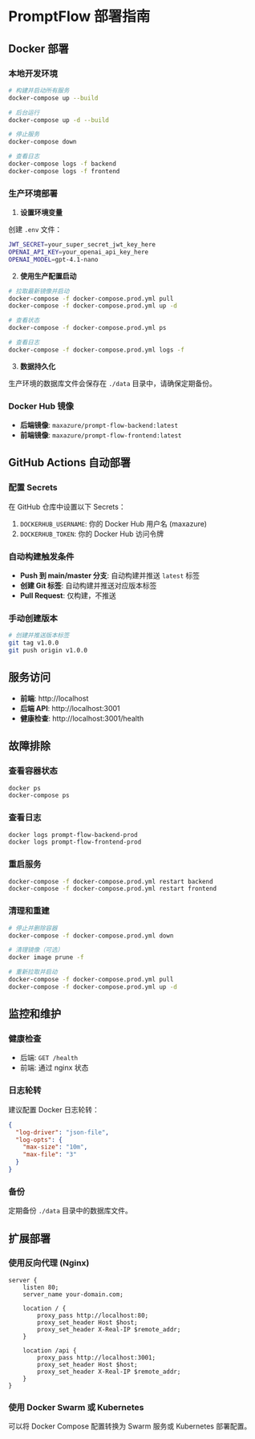 # PromptFlow 部署指南

## Docker 部署

### 本地开发环境

```bash
# 构建并启动所有服务
docker-compose up --build

# 后台运行
docker-compose up -d --build

# 停止服务
docker-compose down

# 查看日志
docker-compose logs -f backend
docker-compose logs -f frontend
```

### 生产环境部署

1. **设置环境变量**

创建 `.env` 文件：

```bash
JWT_SECRET=your_super_secret_jwt_key_here
OPENAI_API_KEY=your_openai_api_key_here
OPENAI_MODEL=gpt-4.1-nano
```

2. **使用生产配置启动**

```bash
# 拉取最新镜像并启动
docker-compose -f docker-compose.prod.yml pull
docker-compose -f docker-compose.prod.yml up -d

# 查看状态
docker-compose -f docker-compose.prod.yml ps

# 查看日志
docker-compose -f docker-compose.prod.yml logs -f
```

3. **数据持久化**

生产环境的数据库文件会保存在 `./data` 目录中，请确保定期备份。

### Docker Hub 镜像

- **后端镜像**: `maxazure/prompt-flow-backend:latest`
- **前端镜像**: `maxazure/prompt-flow-frontend:latest`

## GitHub Actions 自动部署

### 配置 Secrets

在 GitHub 仓库中设置以下 Secrets：

1. `DOCKERHUB_USERNAME`: 你的 Docker Hub 用户名 (maxazure)
2. `DOCKERHUB_TOKEN`: 你的 Docker Hub 访问令牌

### 自动构建触发条件

- **Push 到 main/master 分支**: 自动构建并推送 `latest` 标签
- **创建 Git 标签**: 自动构建并推送对应版本标签
- **Pull Request**: 仅构建，不推送

### 手动创建版本

```bash
# 创建并推送版本标签
git tag v1.0.0
git push origin v1.0.0
```

## 服务访问

- **前端**: http://localhost
- **后端 API**: http://localhost:3001
- **健康检查**: http://localhost:3001/health

## 故障排除

### 查看容器状态
```bash
docker ps
docker-compose ps
```

### 查看日志
```bash
docker logs prompt-flow-backend-prod
docker logs prompt-flow-frontend-prod
```

### 重启服务
```bash
docker-compose -f docker-compose.prod.yml restart backend
docker-compose -f docker-compose.prod.yml restart frontend
```

### 清理和重建
```bash
# 停止并删除容器
docker-compose -f docker-compose.prod.yml down

# 清理镜像（可选）
docker image prune -f

# 重新拉取并启动
docker-compose -f docker-compose.prod.yml pull
docker-compose -f docker-compose.prod.yml up -d
```

## 监控和维护

### 健康检查
- 后端: `GET /health`
- 前端: 通过 nginx 状态

### 日志轮转
建议配置 Docker 日志轮转：

```json
{
  "log-driver": "json-file",
  "log-opts": {
    "max-size": "10m",
    "max-file": "3"
  }
}
```

### 备份
定期备份 `./data` 目录中的数据库文件。

## 扩展部署

### 使用反向代理 (Nginx)

```nginx
server {
    listen 80;
    server_name your-domain.com;

    location / {
        proxy_pass http://localhost:80;
        proxy_set_header Host $host;
        proxy_set_header X-Real-IP $remote_addr;
    }

    location /api {
        proxy_pass http://localhost:3001;
        proxy_set_header Host $host;
        proxy_set_header X-Real-IP $remote_addr;
    }
}
```

### 使用 Docker Swarm 或 Kubernetes

可以将 Docker Compose 配置转换为 Swarm 服务或 Kubernetes 部署配置。